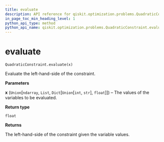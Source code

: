 ```yaml
---
title: evaluate
description: API reference for qiskit.optimization.problems.QuadraticConstraint.evaluate
in_page_toc_min_heading_level: 1
python_api_type: method
python_api_name: qiskit.optimization.problems.QuadraticConstraint.evaluate
---
```


# evaluate

<span id="qiskit.optimization.problems.QuadraticConstraint.evaluate" />

`QuadraticConstraint.evaluate(x)`

Evaluate the left-hand-side of the constraint.

**Parameters**

**x** (`Union`\[`ndarray`, `List`, `Dict`\[`Union`\[`int`, `str`], `float`]]) – The values of the variables to be evaluated.

**Return type**

`float`

**Returns**

The left-hand-side of the constraint given the variable values.

